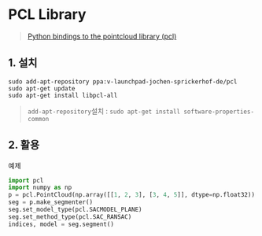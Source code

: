 # PCL Library 

> [Python bindings to the pointcloud library (pcl) ](https://github.com/strawlab/python-pcl)

## 1. 설치 

```
sudo add-apt-repository ppa:v-launchpad-jochen-sprickerhof-de/pcl
sudo apt-get update
sudo apt-get install libpcl-all
```

> `add-apt-repository`설치 : `sudo apt-get install software-properties-common`

## 2. 활용 

예제 

```python
import pcl
import numpy as np
p = pcl.PointCloud(np.array([[1, 2, 3], [3, 4, 5]], dtype=np.float32))
seg = p.make_segmenter()
seg.set_model_type(pcl.SACMODEL_PLANE)
seg.set_method_type(pcl.SAC_RANSAC)
indices, model = seg.segment()
```